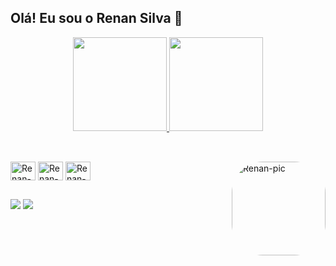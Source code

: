 ## Olá! Eu sou o Renan Silva 👋
<div align="center">
  <a href="https://github.com/r-manfredini">
    <img height="150em" src="https://github-readme-stats.vercel.app/api?username=r-manfredini&show_icons=true&theme=dracula&count_private=true"/>
    <img height="150em" src="https://github-readme-stats.vercel.app/api/top-langs/?username=r-manfredini&layout=compact&langs_count=7&theme=dracula"/>
  </a>
</div>

##

<div style="display: inline_block"><br>
  <img src="https://cdn.jsdelivr.net/gh/devicons/devicon/icons/html5/html5-original.svg" align="center" alt="Renan-html" height="30" width="40" />
  <img src="https://cdn.jsdelivr.net/gh/devicons/devicon/icons/css3/css3-original.svg" align="center" alt="Renan-css" height="30" width="40"/>
  <img src="https://cdn.jsdelivr.net/gh/devicons/devicon/icons/javascript/javascript-original.svg" align="center" alt="Renan-js" height="30" width="40" />
  <img align="right" alt="Renan-pic" height="150" style="border-radius:50px;" src="https://lh3.googleusercontent.com/kT45E7kw1Hgdnx1m53smddDB0ZpP7goNUB3ESy3Gcr5WdUcUx6FwGugTcLE8AeGYCyl7RiRbrg7GBp9z5Km7tZljCYltF1m0gdWJ6b7cXyTVKDWbnPGdJ2N_jUZIsziotta29gtL50cLro0x68zTG199y2WWDEBE_B4G_NeyP_kIkK3PnK4hta64YWug70gacP76W2ddNgsv2bQnLHFEDYOYYJbwln66ylLoJtplAoSeJZidnrTWrAIsQ8r9psZKg5Z_vvM4wjFuyOFpcBTMPAQFS3hmpbLhhRu_leeDPHmLQZgCNNnn36PUx5gah8iRX9-ahbLIb4TClwzrGKpJoZyF-5EC6TObZf_ei7wMII2j1APxqx9gJf-zbaScihhfLDDCfXjSwNFgp9XbXlYK7CxQDMqdX9Bc9FCwVgZeUs0JwpFP3Y5cvzpFfgfVm6jeounCQ9ijDelrXHty48UJbxcdRAzT0TYujHH0gXw_Mzg4MqbxLE8rXeOWvCpzT702q8DIdhBegVseBjXYUwDRTQmiOyhLjxoi7g2Q4JppLSuUKb9hmpmq7xGLKi1pGFYsWwTMA6mLzxY9eoM4pB4p7ykRiC_9VbrqxCHdaQ7jTaRSLn9-rzjuynbJPaddBEedJw0Fr4BP6bHpbGWkJm7ObVMJHj0uSupLwgXgh5WDX0NTF45mw39FpGOA7LdiodwZWxq8Z70vte0qfJ240C8-5DFBYEs_I-QJL7y92n5Ct2A7O4gphX7te2c7GGzlAvmAtsoOOHquctaqmFDJKgqd3eoI4rHPO0EJHcAvHhQcpgS0CJL_Ha8A9XRzB0HhKTFYVPglS8_lAE2eMwtmh7Fvh-BoY2U8WMN0T7GEQ0BPHHo=s600-no?authuser=1">
</div>

##

<div> 
  <a href = "mailto:renandasilvardj@gmail.com"><img src="https://img.shields.io/badge/Gmail-D14836?style=for-the-badge&logo=gmail&logoColor=white" target="_blank"></a>
  <a href="https://www.linkedin.com/in/renan-da-silva-8945441a8/"><img src="https://img.shields.io/badge/-LinkedIn-%230077B5?style=for-the-badge&logo=linkedin&logoColor=white" target="_blank"></a> 
</div>


